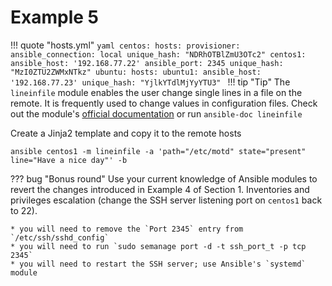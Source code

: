 # Example 5

!!! quote "hosts.yml"
    ```yaml
    centos:
      hosts:
        provisioner:
          ansible_connection: local
          unique_hash: "NDRhOTBlZmU3OTc2"
        centos1:
          ansible_host: '192.168.77.22'
          ansible_port: 2345
          unique_hash: "MzI0ZTU2ZWMxNTkz"
    ubuntu:
      hosts:
        ubuntu1:
          ansible_host: '192.168.77.23'
          unique_hash: "YjlkYTdlMjYyYTU3"
    ```
!!! tip "Tip"
    The `lineinfile` module enables the user change single lines in a file on the remote. It is frequently used to change values in configuration files. Check out the module's [official documentation](https://docs.ansible.com/ansible/latest/modules/lineinfile_module.html) or run
    ```
    ansible-doc lineinfile
    ```

Create a Jinja2 template and copy it to the remote hosts
```
ansible centos1 -m lineinfile -a 'path="/etc/motd" state="present" line="Have a nice day"' -b
```

??? bug "Bonus round"
    Use your current knowledge of Ansible modules to revert the changes introduced in Example 4 of Section 1. Inventories and privileges escalation (change the SSH server listening port on `centos1` back to 22).

    * you will need to remove the `Port 2345` entry from `/etc/ssh/sshd_config`
    * you will need to run `sudo semanage port -d -t ssh_port_t -p tcp 2345`
    * you will need to restart the SSH server; use Ansible's `systemd` module
